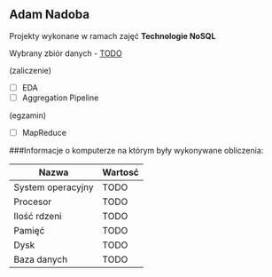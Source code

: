 ## Adam Nadoba

Projekty wykonane w ramach zajęć **Technologie NoSQL**

Wybrany zbiór danych - [TODO]()

(zaliczenie)
- [ ] EDA
- [ ] Aggregation Pipeline

(egzamin)
- [ ] MapReduce

###Informacje o komputerze na którym były wykonywane obliczenia:

| Nazwa                 | Wartosć    |
|-----------------------|------------|
| System operacyjny     | TODO |
| Procesor              | TODO |
| Ilość rdzeni          | TODO |
| Pamięć                | TODO |
| Dysk                  | TODO |
| Baza danych           | TODO |

